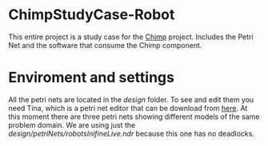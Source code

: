 ChimpStudyCase-Robot
====================

This entire project is a study case for the [Chimp][2] project. Includes the Petri Net and the software that consume the Chimp component.




Enviroment and settings
====================

All the petri nets are located in the *design* folder. To see and edit them you need Tina, which is a petri net editor that can be download from [here][1]. At this moment there are three petri nets showing different models of the same problem domain. We are using just the *design/petriNets/robotsInifineLive.ndr* because this one has no deadlocks.


  [1]: http://projects.laas.fr/tina/
  [2]: https://github.com/LAC-UNC/Chimp
